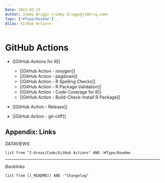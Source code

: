 ```yaml
---
Date: 2022-02-13
Author: Jimmy Briggs <jimmy.briggs@jimbrig.com>
Tags: ["#Type/Readme"]
Alias: GitHub Actions
---
```


# GitHub Actions

-   [[GitHub Actions for R]]
    -   [[GitHub Action - roxygen]]
    -   [[GitHub Action - pkgdown]]
    -   [[GitHub Action - R Spelling Checks]]
    -   [[GitHub Action - R Package Validation]]
    -   [[GitHub Action - Code Coverage for R]]
    -   [[GitHub Action - Build-Check-Install R Package]]


-   [[GitHub Action - Release]]
-   [[GitHub Action - git-cliff]]

## Appendix: Links

*DATAVIEWS*

```dataview
list from "2-Areas/Code/GitHub Actions" AND !#Type/Readme
```

***

*Backlinks*

```dataview
list from [[_README]] AND -"Changelog"
```